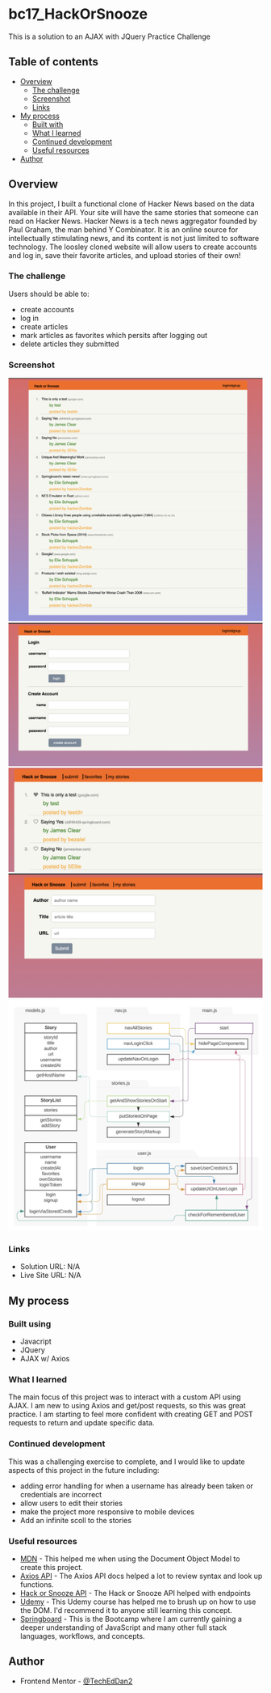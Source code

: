 # bc17_HackOrSnooze
This is a solution to an AJAX with JQuery Practice Challenge 

## Table of contents

- [Overview](#overview)
  - [The challenge](#the-challenge)
  - [Screenshot](#screenshot)
  - [Links](#links)
- [My process](#my-process)
  - [Built with](#built-with)
  - [What I learned](#what-i-learned)
  - [Continued development](#continued-development)
  - [Useful resources](#useful-resources)
- [Author](#author)

## Overview

In this project, I built a functional clone of Hacker News based on the data available in their API. Your site will have the same stories that someone can read on Hacker News. Hacker News is a tech news aggregator founded by Paul Graham, the man behind Y Combinator. It is an online source for intellectually stimulating news, and its content is not just limited to software technology. The loosley cloned website will allow users to create accounts and log in, save their favorite articles, and upload stories of their own! 

### The challenge

Users should be able to:

- create accounts
- log in 
- create articles 
- mark articles as favorites which persits after logging out
- delete articles they submitted

### Screenshot

![](./images/ScreenshotMainPage.png)
![](./images/ScreenshotAccountForm.png)
![](./images/ScreenshotUserNav.png)
![](./images/ScreenshotArticleSubForm.png)
![](./images/ScreenshotUMLDiagram.png)


### Links

- Solution URL: N/A
- Live Site URL: N/A

## My process

### Built using
 
- Javacript
- JQuery
- AJAX w/ Axios

### What I learned

The main focus of this project was to interact with a custom API using AJAX. I am new to using Axios and get/post requests, so this was great practice. I am starting to feel more confident with creating GET and POST requests to return and update specific data.    

### Continued development

This was a challenging exercise to complete, and I would like to update aspects of this project in the future including:
- adding error handling for when a username has already been taken or credentials are incorrect
- allow users to edit their stories
- make the project more responsive to mobile devices
- Add an infinite scoll to the stories


### Useful resources

- [MDN](https://developer.mozilla.org/en-US/docs/Web/API/Document_Object_Model) - This helped me when using the Document Object Model to create this project. 
- [Axios API](https://axios-http.com/docs/api_intro) - The Axios API docs helped a lot to review syntax and look up functions. 
- [Hack or Snooze API](https://hackorsnoozev3.docs.apiary.io/#) - The Hack or Snooze API helped with endpoints
- [Udemy](https://www.udemy.com/course/the-web-developer-bootcamp) - This Udemy course has helped me to brush up on how to use the DOM. I'd recommend it to anyone still learning this concept.
- [Springboard](https://www.springboard.com/) - This is the Bootcamp where I am currently gaining a deeper understanding of JavaScript and many other full stack languages, workflows, and concepts.  

## Author

- Frontend Mentor - [@TechEdDan2](https://www.frontendmentor.io/profile/TechEdDan2)